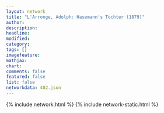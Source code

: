 ```yaml
---
layout: network
title: "L'Arronge, Adolph: Hasemann's Töchter (1879)"
author:
description:
headline:
modified:
category:
tags: []
imagefeature: 
mathjax: 
chart: 
comments: false
featured: false
list: false
networkdata: 402.json
---
```

{% include network.html %}
{% include network-static.html %}
